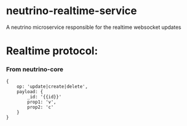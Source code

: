 # neutrino-realtime-service
A neutrino microservice responsible for the realtime websocket updates 

# Realtime protocol:

### From neutrino-core

```
{
    op: 'update|create|delete',
    payload: {
        _id: '{{id}}'
        prop1: 'v',
        prop2: 'c'
    }
}
``` 